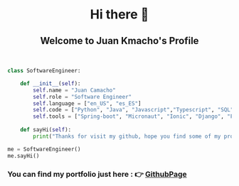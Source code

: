 <h1 align="center">
Hi there 👋 
</h1>
<h2 align="center">
Welcome to Juan Kmacho's Profile
</h2>
<br>

```python
class SoftwareEngineer: 

    def __init__(self):
        self.name = "Juan Camacho"
        self.role = "Software Engineer"
        self.language = ["en_US", "es_ES"]
        self.code = ["Python", "Java", "Javascript","Typescript", "SQL", "HTML", "CSS",  ]
        self.tools = ["Spring-boot", "Micronaut", "Ionic", "Django", "Flask", "React", "Redux", ]
    
    def sayHi(self):
        print("Thanks for visit my github, hope you find some of my profile interesting.")

me = SoftwareEngineer()
me.sayHi()
```


### You can find my portfolio just here : :point_right: [GithubPage](https://kmacho16.github.io/) 

